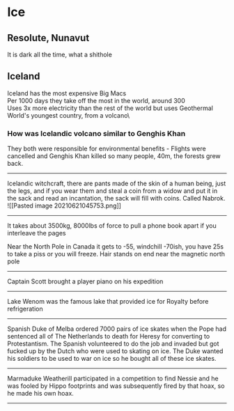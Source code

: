 # Ice
## Resolute, Nunavut
It is dark all the time, what a shithole

## Iceland

Iceland has the most expensive Big Macs\
Per 1000 days they take off the most in the world, around 300\
Uses 3x more electricity than the rest of the world but uses Geothermal\
World's youngest country, from a volcano\

### How was Icelandic volcano similar to Genghis Khan
They both were responsible for environmental benefits - Flights were cancelled and Genghis Khan killed so many people, 40m, the forests grew back.

---

Icelandic witchcraft, there are pants made of the skin of a human being, just the legs, and if you wear them and steal a coin from a widow and put it in the sack and read an incantation, the sack will fill with coins. Called Nabrok.
![[Pasted image 20210621045753.png]]

---

It takes about 3500kg, 8000lbs of force to pull a phone book apart if you interleave the pages 

Near the North Pole in Canada it gets to -55, windchill -70ish, you have 25s to take a piss or you will freeze.
Hair stands on end near the magnetic north pole
 
 
 ---

Captain Scott brought a player piano on his expedition 

---

Lake Wenom was the famous lake that provided ice for Royalty before refrigeration

---

Spanish Duke of Melba ordered 7000 pairs of ice skates when the Pope had sentenced all of The Netherlands to death for Heresy for converting to Protestantism. The Spanish volunteered to do the job and invaded but got fucked up by the Dutch who were used to skating on ice. The Duke wanted his soldiers to be used to war on ice so he bought all of these ice skates.

---

Marmaduke Weatherill participated in a competition to find Nessie and he was fooled by Hippo footprints and was subsequently fired by that hoax, so he made his own hoax.

---







 

